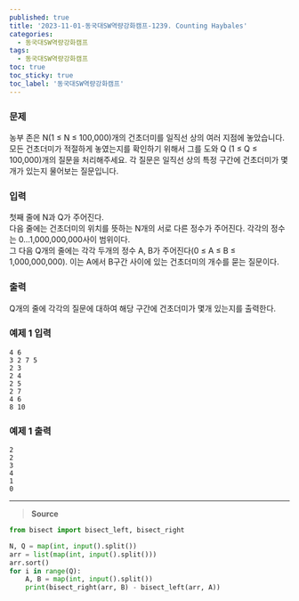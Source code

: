 ```yaml
---
published: true
title: '2023-11-01-동국대SW역량강화캠프-1239. Counting Haybales'
categories:
  - 동국대SW역량강화캠프
tags:
  - 동국대SW역량강화캠프
toc: true
toc_sticky: true
toc_label: '동국대SW역량강화캠프'
---
```


### **문제**

농부 존은 N(1 ≤ N ≤ 100,000)개의 건초더미를 일직선 상의 여러 지점에 놓았습니다. 모든 건초더미가 적절하게 놓였는지를 확인하기 위해서 그를 도와 Q (1 ≤ Q ≤ 100,000)개의 질문을 처리해주세요. 각 질문은 일직선 상의 특정 구간에 건초더미가 몇개가 있는지 물어보는 질문입니다.

### **입력**

첫째 줄에 N과 Q가 주어진다.  
다음 줄에는 건초더미의 위치를 뜻하는 N개의 서로 다른 정수가 주어진다. 각각의 정수는 0…1,000,000,000사이 범위이다.  
그 다음 Q개의 줄에는 각각 두개의 정수 A, B가 주어진다(0 ≤ A ≤ B ≤ 1,000,000,000). 이는 A에서 B구간 사이에 있는 건초더미의 개수를 묻는 질문이다.

### **출력**

Q개의 줄에 각각의 질문에 대하여 해당 구간에 건초더미가 몇개 있는지를 출력한다.

### **예제 1 입력**

```
4 6
3 2 7 5
2 3
2 4
2 5
2 7
4 6
8 10
```

### **예제 1 출력**

```
2
2
3
4
1
0
```

---

> **Source**

```python
from bisect import bisect_left, bisect_right

N, Q = map(int, input().split())
arr = list(map(int, input().split()))
arr.sort()
for i in range(Q):
	A, B = map(int, input().split())
	print(bisect_right(arr, B) - bisect_left(arr, A))
```

